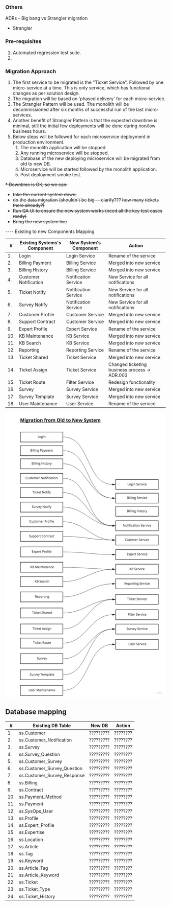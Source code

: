 ### Others
ADRs - Big bang vs Strangler migration
- Strangler 

### Pre-requisites
1. Automated regression test suite.
1. 

### Migration Approach
1. The first service to be migrated is the "Ticket Service". Followed by one micro-service at a time. 
This is only service, which has functional changes as per solution design. 
1. The migration will be based on 'phased delivery' for each micro-service.
1. The Strangler Pattern will be used. The monolith will be decommissioned after six months of successful run of the last micro-services. 
1. Another benefit of Strangler Pattern is that the expected downtime is minimal, still the initial few
deployments will be done during non/low business hours.
1. Below steps will be followed for each microservice deployment in production environment.   
   1. The monolith application will be stopped
   1. Any running microservice will be stopped.
   1. Database of the new deploying microservice will be migrated from old to new DB.
   1. Microservice will be started followed by the monolith application.
   1. Post deployment smoke test.

  
<s>* Downtime is OK, so we can:
  * take the current system down,
  * do the data migration (shouldn't be big -- clarify??? how many tickets there already?)
  * Run QA UI to ensure the new system works (need all the key test cases ready)
  * Bring the new system live
</s>
----
Existing to new Components Mapping

| # | Existing Systems's Component | New System's Component | Action |
|----|----|----|----|
|1.  | Login                 | Login Service         | Rename of the service                         | 
|2.  | Billing Payment       | Billing Service       | Merged into new service                       | 
|3.  | Billing History       | Billing Service       | Merged into new service                       | 
|4.  | Customer Notification | Notification Service  | New Service for all notifications             | 
|5.  | Ticket Notify         | Notification Service  | New Service for all notifications             |
|6.  | Survey Notify         | Notification Service  | New Service for all notifications             |
|7.  | Customer Profile      | Customer Service      | Merged into new service                       |
|8.  | Support Contract      | Customer Service      | Merged into new service                       | 
|9.  | Expert Profile        | Expert Service        | Rename of the service                         | 
|10. | KB Maintenance        | KB Service            | Merged into new service                       | 
|11. | KB Search             | KB Service            | Merged into new service                       | 
|12. | Reporting             | Reporting Service     | Rename of the service                         | 
|13. | Ticket Shared         | Ticket Service        | Merged into new service                       | 
|14. | Ticket Assign         | Ticket Service        | Changed ticketing business process -> ADR.003 | 
|15. | Ticket Route          | Filter Service        | Redesign functionality                        | 
|16. | Survey                | Survey Service        | Merged into new service                       | 
|17. | Survey Template       | Survey Service        | Merged into new service                       |
|18. | User Maintenance      | User Service          | Rename of the service                         |
  
![Mapping of components](./img/ComponentMapping.jpg)

## Database mapping
| # | Existing DB Table | New DB | Action |
|----|----|----|----|
|1.  | ss.Customer                   | ?????????  | ???????? | 
|2.  | ss.Customer_Notification      | ?????????  | ???????? | 
|3.  | ss.Survey                     | ?????????  | ???????? | 
|4.  | ss.Survey_Question            | ?????????  | ???????? | 
|5.  | ss.Customer_Survey            | ?????????  | ???????? |
|6.  | ss.Customer_Survey_Question   | ?????????  | ???????? |
|7.  | ss.Customer_Survey_Response   | ?????????  | ???????? |
|8.  | ss.Billing                    | ?????????  | ???????? | 
|9.  | ss.Contract                   | ?????????  | ???????? | 
|10. | ss.Payment_Method             | ?????????  | ???????? | 
|11. | ss.Payment                    | ?????????  | ???????? | 
|12. | ss.SysOps_User                | ?????????  | ???????? | 
|13. | ss.Profile                    | ?????????  | ???????? | 
|14. | ss.Expert_Profile             | ?????????  | ???????? | 
|15. | ss.Expertise                  | ?????????  | ???????? | 
|16. | ss.Location                   | ?????????  | ???????? | 
|17. | ss.Article                    | ?????????  | ???????? |
|18. | ss.Tag                        | ?????????  | ???????? |
|19. | ss.Keyword                    | ?????????  | ???????? |
|20. | ss.Article_Tag                | ?????????  | ???????? |
|21. | ss.Article_Keyword            | ?????????  | ???????? |
|22. | ss.Ticket                     | ?????????  | ???????? |
|23. | ss.Ticket_Type                | ?????????  | ???????? |
|24. | ss.Ticket_History             | ?????????  | ???????? |
